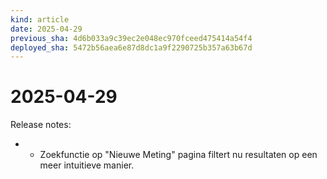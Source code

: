 ```yaml
---
kind: article
date: 2025-04-29
previous_sha: 4d6b033a9c39ec2e048ec970fceed475414a54f4
deployed_sha: 5472b56aea6e87d8dc1a9f2290725b357a63b67d
---
```


# 2025-04-29

Release notes:

* * Zoekfunctie op "Nieuwe Meting" pagina filtert nu resultaten op een meer intuitieve manier.
